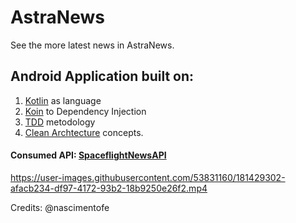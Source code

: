 # AstraNews
See the more latest news in AstraNews.

## Android Application built on:
1. [Kotlin](https://kotlinlang.org/) as language
2. [Koin](https://insert-koin.io/) to Dependency Injection
3. [TDD](https://www.devmedia.com.br/test-driven-development-tdd-simples-e-pratico/18533) metodology 
4. [Clean Archtecture](https://medium.com/luizalabs/descomplicando-a-clean-architecture-cf4dfc4a1ac6) concepts.

#### Consumed API: [SpaceflightNewsAPI](https://www.spaceflightnewsapi.net/)






https://user-images.githubusercontent.com/53831160/181429302-afacb234-df97-4172-93b2-18b9250e26f2.mp4





Credits:
@nascimentofe
